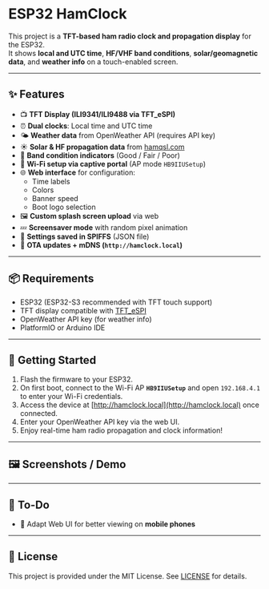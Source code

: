 # ESP32 HamClock

This project is a **TFT-based ham radio clock and propagation display** for the ESP32.  
It shows **local and UTC time**, **HF/VHF band conditions**, **solar/geomagnetic data**, and **weather info** on a touch-enabled screen.

---

## ✨ Features
- 📺 **TFT Display (ILI9341/ILI9488 via TFT_eSPI)**
- ⏰ **Dual clocks**: Local time and UTC time
- 🌤️ **Weather data** from OpenWeather API (requires API key)
- ☀️ **Solar & HF propagation data** from [hamqsl.com](https://www.hamqsl.com/)
- 📡 **Band condition indicators** (Good / Fair / Poor)
- 📶 **Wi-Fi setup via captive portal** (AP mode `HB9IIUSetup`)
- 🌐 **Web interface** for configuration:
  - Time labels
  - Colors
  - Banner speed
  - Boot logo selection
- 🖼️ **Custom splash screen upload** via web
- 💤 **Screensaver mode** with random pixel animation
- 🔧 **Settings saved in SPIFFS** (JSON file)
- 🔗 **OTA updates + mDNS (`http://hamclock.local`)**

---

## 📦 Requirements
- ESP32 (ESP32-S3 recommended with TFT touch support)
- TFT display compatible with [TFT_eSPI](https://github.com/Bodmer/TFT_eSPI)
- OpenWeather API key (for weather info)
- PlatformIO or Arduino IDE

---

## 🚀 Getting Started
1. Flash the firmware to your ESP32.
2. On first boot, connect to the Wi-Fi AP **`HB9IIUSetup`** and open `192.168.4.1` to enter your Wi-Fi credentials.
3. Access the device at [http://hamclock.local](http://hamclock.local) once connected.
4. Enter your OpenWeather API key via the web UI.
5. Enjoy real-time ham radio propagation and clock information!

---

## 🖼️ Screenshots / Demo

---

## 📝 To-Do
- 📱 Adapt Web UI for better viewing on **mobile phones**

---

## 📜 License
This project is provided under the MIT License. See [LICENSE](LICENSE) for details.

